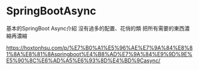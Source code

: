 # SpringBootAsync

基本的SpringBoot Async介紹
沒有過多的配置、花俏的類
把所有需要的東西濃縮再濃縮

https://hoxtonhsu.com/p/%E7%B0%A1%E5%96%AE%E7%9A%84%E8%81%8A%E8%81%8Aspringboot%E4%B8%AD%E7%9A%84%E9%9D%9E%E5%90%8C%E6%AD%A5%E6%93%8D%E4%BD%9Casync/
